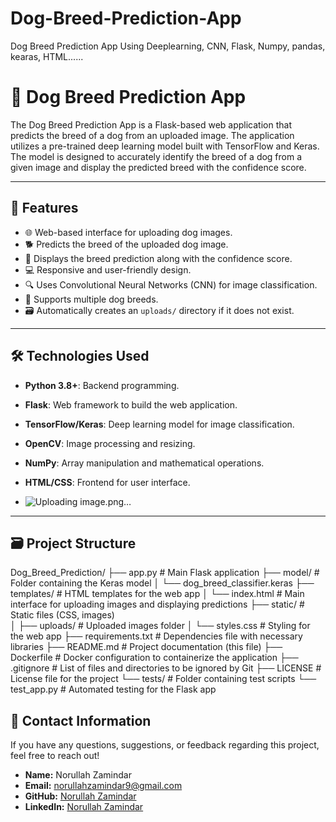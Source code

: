  # Dog-Breed-Prediction-App
Dog Breed Prediction App Using Deeplearning, CNN, Flask, Numpy, pandas, kearas, HTML......
# 🐾 Dog Breed Prediction App

The Dog Breed Prediction App is a Flask-based web application that predicts the breed of a dog from an uploaded image. The application utilizes a pre-trained deep learning model built with TensorFlow and Keras. The model is designed to accurately identify the breed of a dog from a given image and display the predicted breed with the confidence score.

---
                  
## 🚀 **Features**             
- 🌐 Web-based interface for uploading dog images.                                            
- 🐕 Predicts the breed of the uploaded dog image.           
- 🎯 Displays the breed prediction along with the confidence score.                                                         
- 💻 Responsive and user-friendly design.                                                                               
- 🔍 Uses Convolutional Neural Networks (CNN) for image classification.                                                                                
- 📝 Supports multiple dog breeds.                                                                                                                                                                                                                                                  
- 🗃️ Automatically creates an `uploads/` directory if it does not exist.                                                                                                               
                                                                                                                
---                                                                                                                                                               
                                                                                
## 🛠️ **Technologies Used**                                                                                                                                                                  
- **Python 3.8+**: Backend programming.                                                                                                                      
- **Flask**: Web framework to build the web application.                                                                                                                          
- **TensorFlow/Keras**: Deep learning model for image classification.                                                                       
- **OpenCV**: Image processing and resizing.                                                        
- **NumPy**: Array manipulation and mathematical operations.
- **HTML/CSS**: Frontend for user interface.

- ![Uploading image.png…]()


---

## 🗃️ **Project Structure**
Dog_Breed_Prediction/
├── app.py               # Main Flask application
├── model/               # Folder containing the Keras model
│   └── dog_breed_classifier.keras
├── templates/           # HTML templates for the web app
│   └── index.html        # Main interface for uploading images and displaying predictions
├── static/              # Static files (CSS, images)                     
│   ├── uploads/         # Uploaded images folder
│   └── styles.css       # Styling for the web app
├── requirements.txt     # Dependencies file with necessary libraries
├── README.md            # Project documentation (this file)
├── Dockerfile           # Docker configuration to containerize the application
├── .gitignore           # List of files and directories to be ignored by Git
├── LICENSE              # License file for the project
└── tests/               # Folder containing test scripts
    └── test_app.py      # Automated testing for the Flask app


## 📧 **Contact Information**
If you have any questions, suggestions, or feedback regarding this project, feel free to reach out!

- **Name:** Norullah Zamindar
- **Email:** [norullahzamindar9@gmail.com](noorullahzamindar9@gmail.com)
- **GitHub:** [Norullah Zamindar]([https://github.com/Noorullah_Zamindar_007](https://github.com/Noorullah_Zamindar_007))
- **LinkedIn:** [Norullah Zamindar](www.linkedin.com/in/noorullah-zamindar-4975a328a)

